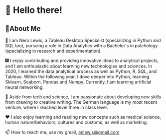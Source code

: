 # 👋 Hello there!
## 🔬About Me
👀 I am Nero Lewis, a Tableau Desktop Specialist (specializing in Python and SQL too), pursuing a role in Data Analytics with a Bachelor's in pstchology (specializing in research and experimentation).

🎆 I enjoy contributing and providing innovative ideas to analytical projects, and I am enthusiastic about learning new technologies and sciences. In 2020, I learned the data analytical process as well as Python, R, SQL, and Tableau. Within the following year, I dove deeper into Python, learning Sklearn, Seaborn, Pandas and Numpy. Currently, I am learning artificial neural networking.

💞️ Aside from tech and science, I am passionate about developing new skills from drawing to creative writing. The German language is my most recent venture, where I reached level three in class level.

❤️ I also enjoy learning and reading new concepts such as medical science, human nature/behaviors, cultures and customs, as well as marketing. 

📫 How to reach me, use my gmail, anlewis@gmail.com 

<!---
Nero103/Nero103 is a ✨ special ✨ repository because its `README.md` (this file) appears on your GitHub profile.
You can click the Preview link to take a look at your changes.
--->
